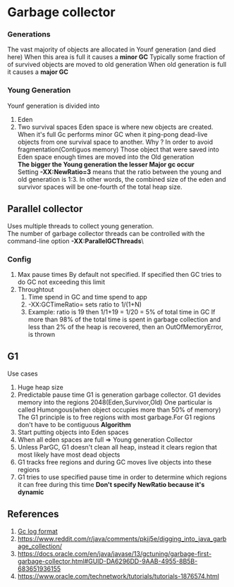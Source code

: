 # Garbage collector

### Generations
The vast majority of objects are allocated in Younf generation (and died here)
When this area is full it causes a **minor GC**
Typically some fraction of of survived objects are moved to old generation
When old generation is full it causes a **major GC**

### Young Generation
Younf generation is divided into 
1. Eden
2. Two survival spaces
Eden space is where new objects are created.
When it's full Gc performs minor GC when it ping-pong dead-live objects from one
survival space to another. Why ? In order to avoid fragmentation(Contiguos memory)
Those object that were saved into Eden space enough times are moved into the Old generation\
**The bigger the Young generation the lesser Major gc occur**\
Setting **-XX:NewRatio=3** means that the ratio between the young and old generation is 1:3.
In other words, the combined size of the eden and survivor spaces will be one-fourth of the total heap size. 

## Parallel collector
Uses multiple threads to collect young generation.\
The number of garbage collector threads can be controlled with the command-line option **-XX:ParallelGCThreads**\
### Config
1. Max pause times
		By default not specified. If specified then GC tries to do GC not exceeding this limit
2. Throughtout 
    1. Time spend in GC and time spend to app
    2. -XX:GCTimeRatio=<N> sets ratio to 1/(1+N)
    3. Example: ratio is 19 then 1/1+19 = 1/20 = 5% of total time in GC
If more than 98% of the total time is spent in garbage collection and less than 2% of the heap is recovered,
then an OutOfMemoryError, is thrown

## G1
Use cases
1. Huge heap size
2. Predictable pause time
G1 is generation garbage collector. G1 devides memory into the regions 2048(Eden,Survivor,Old)
One particular is called Humongous(when object occupies more than 50% of memory)
The G1 principle is to free regions with most garbage.For G1 regions don't have to be
contiguous
**Algorithm**
1. Start putting objects into Eden spaces
2. When all eden spaces are full => Young generation Collector
3. Unless ParGC, G1 doesn't clean all heap, instead it clears region that most likely have most dead objects
4. G1 tracks free regions and during GC moves live objects into these regions
5. G1 tries to use specified pause time in order to determine which regions it can free during this time
**Don't specify NewRatio because it's dynamic**


## References
1. [Gc log format](https://blog.gceasy.io/2016/07/07/understanding-g1-gc-log-format/)
2. https://www.reddit.com/r/java/comments/pkjj5e/digging_into_java_garbage_collection/
3. https://docs.oracle.com/en/java/javase/13/gctuning/garbage-first-garbage-collector.html#GUID-DA6296DD-9AAB-4955-8B5B-683651936155
4. https://www.oracle.com/technetwork/tutorials/tutorials-1876574.html
